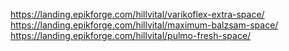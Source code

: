 https://landing.epikforge.com/hillvital/varikoflex-extra-space/ <br>
https://landing.epikforge.com/hillvital/maximum-balzsam-space/
https://landing.epikforge.com/hillvital/pulmo-fresh-space/
